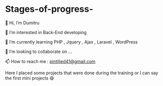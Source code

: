 # Stages-of-progress-
👋 Hi, I’m Dumitru

👀 I’m interested in Back-End developing

🌱 I’m currently learning PHP , Jquery , Ajax , Laravel , WordPress

💞️ I’m looking to collaborate on ...

📫 How to reach me : pintilied41@gmail.com

Here I placed some projects that were done during the training or I can say the first mini projects 😄

